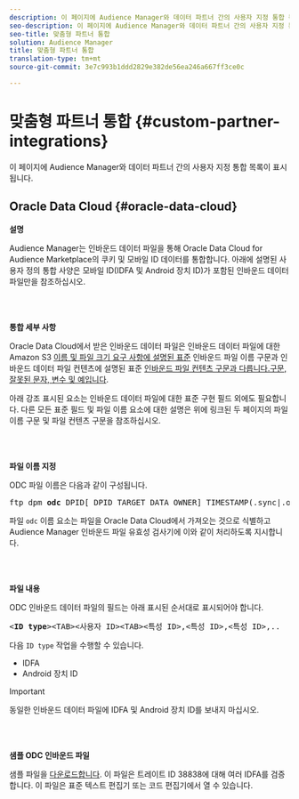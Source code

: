 ```yaml
---
description: 이 페이지에 Audience Manager와 데이터 파트너 간의 사용자 지정 통합 목록이 표시됩니다.
seo-description: 이 페이지에 Audience Manager와 데이터 파트너 간의 사용자 지정 통합 목록이 표시됩니다.
seo-title: 맞춤형 파트너 통합
solution: Audience Manager
title: 맞춤형 파트너 통합
translation-type: tm+mt
source-git-commit: 3e7c993b1ddd2829e382de56ea246a667ff3ce0c

---
```



# 맞춤형 파트너 통합 {#custom-partner-integrations}

이 페이지에 Audience Manager와 데이터 파트너 간의 사용자 지정 통합 목록이 표시됩니다.

## Oracle Data Cloud {#oracle-data-cloud}

**설명**

Audience Manager는 인바운드 데이터 파일을 통해 Oracle Data Cloud for Audience Marketplace의 쿠키 및 모바일 ID 데이터를 통합합니다. 아래에 설명된 사용자 정의 통합 사양은 모바일 ID(IDFA 및 Android 장치 ID)가 포함된 인바운드 데이터 파일만을 참조하십시오.

<br> 

**통합 세부 사항**

Oracle Data Cloud에서 받은 인바운드 데이터 파일은 인바운드 데이터 파일에 대한 Amazon S3 [이름 및 파일 크기 요구 사항에 설명된 표준](/help/using/integration/sending-audience-data/batch-data-transfer-explained/inbound-s3-filenames.md) 인바운드 파일 이름 구문과 인바운드 데이터 파일 컨텐츠에 설명된 표준 [인바운드 파일 컨텐츠 구문과 다릅니다.구문, 잘못된 문자, 변수 및 예입니다](/help/using/integration/sending-audience-data/batch-data-transfer-explained/inbound-file-contents.md).

아래 강조 표시된 요소는 인바운드 데이터 파일에 대한 표준 구현 필드 외에도 필요합니다. 다른 모든 표준 필드 및 파일 이름 요소에 대한 설명은 위에 링크된 두 페이지의 파일 이름 구문 및 파일 컨텐츠 구문을 참조하십시오.

<br> 

**파일 이름 지정**

ODC 파일 이름은 다음과 같이 구성됩니다.

<pre>ftp_dpm_<b>odc</b>_DPID[_DPID_TARGET_DATA_OWNER]_TIMESTAMP(.sync|.overwrite)[.SPLIT_NUMBER][.gz]</pre>

파일 `odc` 이름 요소는 파일을 Oracle Data Cloud에서 가져오는 것으로 식별하고 Audience Manager 인바운드 파일 유효성 검사기에 이와 같이 처리하도록 지시합니다.

<br> 

**파일 내용**

ODC 인바운드 데이터 파일의 필드는 아래 표시된 순서대로 표시되어야 합니다.

<pre>&lt;<b>ID type</b>&gt;&lt;TAB&gt;&lt;사용자 ID&gt;&lt;TAB&gt;&lt;특성 ID&gt;,&lt;특성 ID&gt;,&lt;특성 ID&gt;,..</pre>

다음 `ID type` 작업을 수행할 수 있습니다.

* IDFA
* Android 장치 ID

>[!IMPORTANT]
>
>동일한 인바운드 데이터 파일에 IDFA 및 Android 장치 ID를 보내지 마십시오.

<br> 

**샘플 ODC 인바운드 파일**

샘플 파일을 [다운로드합니다](/help/using/integration/assets/ftp_dpm_odc_12345_1556223815.sync). 이 파일은 트레이트 ID 38838에 대해 여러 IDFA를 검증합니다. 이 파일은 표준 텍스트 편집기 또는 코드 편집기에서 열 수 있습니다.